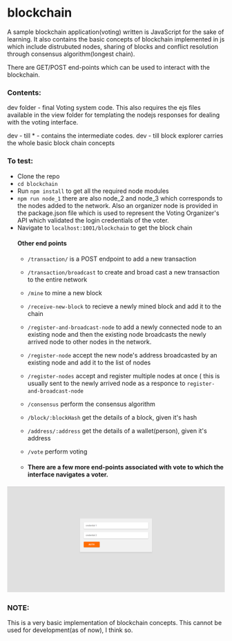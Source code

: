 # blockchain
A sample blockchain application(voting) written is JavaScript for the sake of learning. It also contains the basic concepts of blockchain implemented in js which include distrubuted nodes, sharing of blocks and conflict resolution through consensus algorithm(longest chain).

There are GET/POST end-points which can be used to interact with the blockchain.

### Contents:
dev folder - final Voting system code. This also requires the ejs files available in the view folder for templating the nodejs responses for dealing with the voting interface.

dev - till * - contains the intermediate codes. dev - till block explorer carries the whole basic block chain concepts

### To test:
* Clone the repo
* `cd blockchain`
* Run `npm install` to get all the required node modules
* `npm run node_1` there are also node_2 and node_3 which corresponds to the nodes added to the network. Also an organizer node is provided in the package.json file which is used to represent the Voting Organizer's API which validated the login credentials of the voter.
* Navigate to `localhost:1001/blockchain` to get the block chain
  #### Other end points
  * `/transaction/` is a POST endpoint to add a new transaction
  * `/transaction/broadcast` to create and broad cast a new transaction to the entire network
  * `/mine` to mine a new block
  * `/receive-new-block` to recieve a newly mined block and add it to the chain
  * `/register-and-broadcast-node` to add a newly connected node to an existing node and then the existing node broadcasts the newly arrived node to other nodes in the network.
  * `/register-node` accept the new node's address broadcasted by an existing node and add it to the list of nodes
  * `/register-nodes` accept and register multiple nodes at once ( this is usually sent to the newly arrived node as a responce to `register-and-broadcast-node`
  * `/consensus` perform the consensus algorithm
  * `/block/:blockHash` get the details of a block, given it's hash
  * `/address/:address` get the details of a wallet(person), given it's address
  
  * `/vote` perform voting
  * #### There are a few more end-points associated with vote to which the interface navigates a voter.
  
<img src="./screenShots/1.png">

### NOTE:
This is a very basic implementation of blockchain concepts. This cannot be used for development(as of now), I think so.
  
